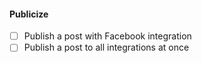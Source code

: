 #### Publicize

- [ ] Publish a post with Facebook integration
- [ ] Publish a post to all integrations at once
